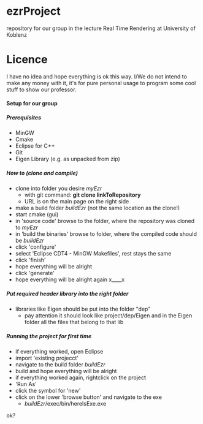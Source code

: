 # ezrProject
repository for our group in the lecture Real Time Rendering at University of Koblenz 

# Licence
I have no idea and hope everything is ok this way. I/We do not intend to make any money with it, it's for pure personal usage to program some cool stuff to show our professor.

#### Setup for our group
##### Prerequisites
- MinGW
- Cmake
- Eclipse for C++
- Git
- Eigen Library (e.g. as unpacked from zip)

##### How to (clone and compile)
- clone into folder you desire *myEzr*
   + with git command: **git clone linkToRepository**
   + URL is on the main page on the right side
- make a build folder *buildEzr* (not the same location as the clone!)
- start cmake (gui)
- in 'source code' browse to the folder, where the repository was cloned to *myEzr*
- in 'build the binaries' browse to folder, where the compiled code should be *buildEzr*
- click 'configure'
- select 'Eclipse CDT4 - MinGW Makefiles', rest stays the same 
- click 'finish'
- hope everything will be alright
- click 'generate'
- hope everything will be alright again x____x

##### Put required header library into the right folder
- libraries like Eigen should be put into the folder "dep"
   + pay attention it should look like project/dep/Eigen and in the Eigen folder all the files that belong to that lib

##### Running the project for first time
- if everything worked, open Eclipse
- import 'existing projecct'
- navigate to the build folder *buildEzr*
- build and hope everything will be alright
- if everything worked again, rightclick on the project
- 'Run As'
- click the symbol for 'new'
- click on the lower 'browse button' and navigate to the exe
   + *buildEzr*/exec/bin/hereIsExe.exe

ok?
